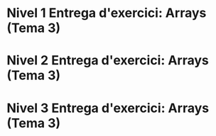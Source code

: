 # Nivel 1 Entrega d'exercici: Arrays (Tema 3)

# Nivel 2 Entrega d'exercici: Arrays (Tema 3)

# Nivel 3 Entrega d'exercici: Arrays (Tema 3)
